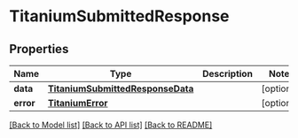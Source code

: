 # TitaniumSubmittedResponse


## Properties
Name | Type | Description | Notes
------------ | ------------- | ------------- | -------------
**data** | [**TitaniumSubmittedResponseData**](TitaniumSubmittedResponseData.md) |  | [optional] 
**error** | [**TitaniumError**](TitaniumError.md) |  | [optional] 

[[Back to Model list]](../README.md#documentation-for-models) [[Back to API list]](../README.md#documentation-for-api-endpoints) [[Back to README]](../README.md)


